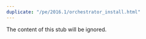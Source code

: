```yaml
---
duplicate: "/pe/2016.1/orchestrator_install.html"
---
```


The content of this stub will be ignored.
